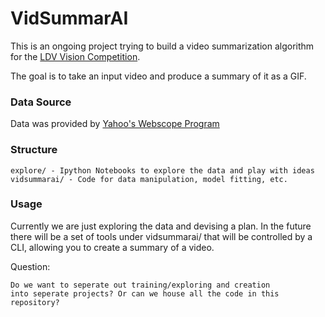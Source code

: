 # VidSummarAI

This is an ongoing project trying to build a video summarization algorithm for the [LDV Vision Competition](http://www.ldv.co/visionsummit/2016/competitions/entrepreneurial-computer-vision-challenges).

The goal is to take an input video and produce a summary of it as a GIF.

### Data Source

Data was provided by [Yahoo's Webscope Program](https://webscope.sandbox.yahoo.com/)

### Structure


    explore/ - Ipython Notebooks to explore the data and play with ideas
    vidsummarai/ - Code for data manipulation, model fitting, etc.

### Usage

Currently we are just exploring the data and devising a plan. In the future
there will be a set of tools under vidsummarai/ that will be controlled
by a CLI, allowing you to create a summary of a video.

Question:

    Do we want to seperate out training/exploring and creation
    into seperate projects? Or can we house all the code in this
    repository?